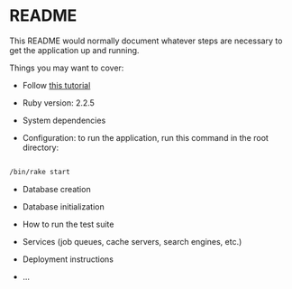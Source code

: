 # README

This README would normally document whatever steps are necessary to get the
application up and running.

Things you may want to cover:

* Follow [this tutorial](https://blog.heroku.com/a-rock-solid-modern-web-stack)

* Ruby version: 2.2.5

* System dependencies

* Configuration: to run the application, run this command in the root directory:

```bash

/bin/rake start

```

* Database creation

* Database initialization

* How to run the test suite

* Services (job queues, cache servers, search engines, etc.)

* Deployment instructions

* ...

